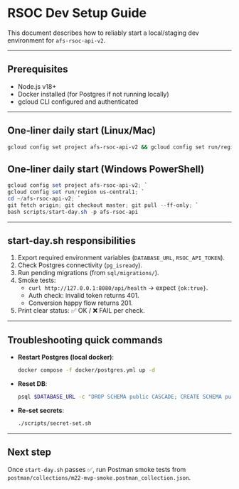 # RSOC Dev Setup Guide

This document describes how to reliably start a local/staging dev environment for `afs-rsoc-api-v2`.

---

## Prerequisites
- Node.js v18+
- Docker installed (for Postgres if not running locally)
- gcloud CLI configured and authenticated

---

## One‑liner daily start (Linux/Mac)
```bash
gcloud config set project afs-rsoc-api-v2 && gcloud config set run/region us-central1 && cd ~/afs-rsoc-api-v2 && git fetch origin && git checkout master && git pull --ff-only && chmod +x scripts/start-day.sh && ./scripts/start-day.sh -p afs-rsoc-api
```

## One‑liner daily start (Windows PowerShell)
```powershell
gcloud config set project afs-rsoc-api-v2; `
gcloud config set run/region us-central1; `
cd ~/afs-rsoc-api-v2; `
git fetch origin; git checkout master; git pull --ff-only; `
bash scripts/start-day.sh -p afs-rsoc-api
```

---

## start-day.sh responsibilities
1. Export required environment variables (`DATABASE_URL`, `RSOC_API_TOKEN`).
2. Check Postgres connectivity (`pg_isready`).
3. Run pending migrations (from `sql/migrations/`).
4. Smoke tests:
   - `curl http://127.0.0.1:8080/api/health` → expect `{ok:true}`.
   - Auth check: invalid token returns 401.
   - Conversion happy flow returns 201.
5. Print clear status: ✅ OK / ❌ FAIL per check.

---

## Troubleshooting quick commands
- **Restart Postgres (local docker)**:
  ```bash
  docker compose -f docker/postgres.yml up -d
  ```
- **Reset DB**:
  ```bash
  psql $DATABASE_URL -c "DROP SCHEMA public CASCADE; CREATE SCHEMA public;"
  ```
- **Re‑set secrets**:
  ```bash
  ./scripts/secret-set.sh
  ```

---

## Next step
Once `start-day.sh` passes ✅, run Postman smoke tests from `postman/collections/m22-mvp-smoke.postman_collection.json`.
